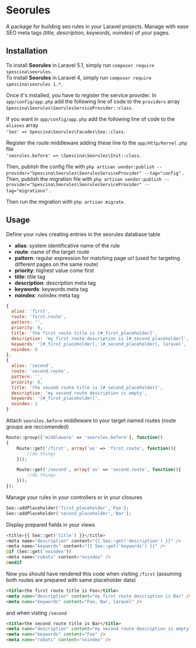 # Seorules
A package for building seo rules in your Laravel projects. Manage with ease SEO meta tags _(title, description, keywords, noindex)_ of your pages.

## Installation
To install __Seorules__ in Laravel 5.1, simply run `composer require spescina\seorules`.  
To install __Seorules__ in Laravel 4, simply run `composer require spescina\seorules 1.*`.  

Once it's installed, you have to register the service provider. In `app/config/app.php` add the following line of code to the `providers` array  
`Spescina\Seorules\SeorulesServiceProvider::class`.
  
If you want in `app/config/app.php` add the following line of code to the `aliases` array  
`'Seo' => Spescina\Seorules\Facades\Seo::class`.
  
Register the route middleware adding these line to the `app/Http/Kernel.php` file  
`'seorules.before' => \Spescina\Seorules\Init::class`.  

Then, publish the config file with `php artisan vendor:publish --provider="Spescina\Seorules\SeorulesServiceProvider" --tag="config"` .  
Then, publish the migration file with `php artisan vendor:publish --provider="Spescina\Seorules\SeorulesServiceProvider" --tag="migrations"` .  

Then run the migration with `php artisan migrate`.  

## Usage
Define your rules creating entries in the seorules database table
* __alias__: system identificative name of the rule
* __route__: name of the target route
* __pattern__: regular expression for matching page url (used for targeting different pages on the same route)
* __priority__: highest value come first
* __title__: title tag
* __description__: description meta tag
* __keywords__: keywords meta tag
* __noindex__: noindex meta tag

```javascript
{
  alias: 'first',
  route: 'first.route',
  pattern: '',
  priority: 0,
  title: 'the first route title is [#_first_placeholder]',
  description: 'my first route description is [#_second_placeholder]',
  keywords: '[#_first_placeholder], [#_second_placeholder], laravel',
  noindex: 0
},
{
  alias: 'second',
  route: 'second.route',
  pattern: '',
  priority: 0,
  title: 'the second route title is [#_second_placeholder]',
  description: 'my second route description is empty',
  keywords: '[#_first_placeholder]',
  noindex: 1
}
```

Attach `seorules.before` middleware to your target named routes (route groups are reccomended)
```php
Route::group(['middleware' => 'seorules.before'], function()
{
    Route::get('/first', array('as' => 'first.route', function(){
        //do things
    }));

    Route::get('/second', array('as' => 'second.route', function(){
        //do things
    }));
});
```
Manage your rules in your controllers or in your closures
```php
Seo::addPlaceholder('first_placeholder','Foo');
Seo::addPlaceholder('second_placeholder','Bar');
```
Display prepared fields in your views
```php
<title>{{ Seo::get('title') }}</title>
<meta name="description" content="{{ Seo::get('description') }}" />
<meta name="keywords" content="{{ Seo::get('keywords') }}" />
@if (Seo::get('noindex'))
<meta name="robots" content="noindex" />
@endif
```

Now you should have rendered this code when visiting `/first` (assuming both routes are prepared with same placeholder data)
```html
<title>the first route title is Foo</title>
<meta name="description" content="my first route description is Bar" />
<meta name="keywords" content="Foo, Bar, laravel" />
```
and when visting `/second`
```html
<title>the second route title is Bar</title>
<meta name="description" content="my second route description is empty" />
<meta name="keywords" content="Foo" />
<meta name="robots" content="noindex" />
```
